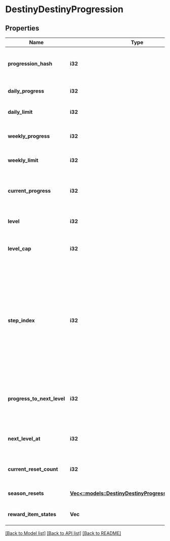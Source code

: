 # DestinyDestinyProgression

## Properties
Name | Type | Description | Notes
------------ | ------------- | ------------- | -------------
**progression_hash** | **i32** | The hash identifier of the Progression in question. Use it to look up the DestinyProgressionDefinition in static data. | [optional] [default to null]
**daily_progress** | **i32** | The amount of progress earned today for this progression. | [optional] [default to null]
**daily_limit** | **i32** | If this progression has a daily limit, this is that limit. | [optional] [default to null]
**weekly_progress** | **i32** | The amount of progress earned toward this progression in the current week. | [optional] [default to null]
**weekly_limit** | **i32** | If this progression has a weekly limit, this is that limit. | [optional] [default to null]
**current_progress** | **i32** | This is the total amount of progress obtained overall for this progression (for instance, the total amount of Character Level experience earned) | [optional] [default to null]
**level** | **i32** | This is the level of the progression (for instance, the Character Level). | [optional] [default to null]
**level_cap** | **i32** | This is the maximum possible level you can achieve for this progression (for example, the maximum character level obtainable) | [optional] [default to null]
**step_index** | **i32** | Progressions define their levels in \&quot;steps\&quot;. Since the last step may be repeatable, the user may be at a higher level than the actual Step achieved in the progression. Not necessarily useful, but potentially interesting for those cruising the API. Relate this to the \&quot;steps\&quot; property of the DestinyProgression to see which step the user is on, if you care about that. (Note that this is Content Version dependent since it refers to indexes.) | [optional] [default to null]
**progress_to_next_level** | **i32** | The amount of progression (i.e. \&quot;Experience\&quot;) needed to reach the next level of this Progression. Jeez, progression is such an overloaded word. | [optional] [default to null]
**next_level_at** | **i32** | The total amount of progression (i.e. \&quot;Experience\&quot;) needed in order to reach the next level. | [optional] [default to null]
**current_reset_count** | **i32** | The number of resets of this progression you&#39;ve executed this season, if applicable to this progression. | [optional] [default to null]
**season_resets** | [**Vec<::models::DestinyDestinyProgressionResetEntry>**](Destiny.DestinyProgressionResetEntry.md) | Information about historical resets of this progression, if there is any data for it. | [optional] [default to null]
**reward_item_states** | **Vec<i32>** | Information about historical rewards for this progression, if there is any data for it. | [optional] [default to null]

[[Back to Model list]](../README.md#documentation-for-models) [[Back to API list]](../README.md#documentation-for-api-endpoints) [[Back to README]](../README.md)


